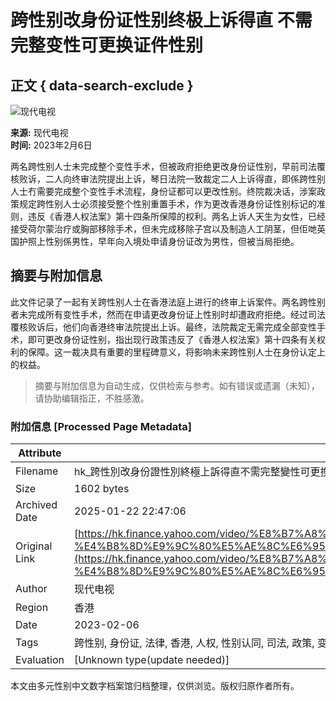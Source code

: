 # 跨性别改身份证性别终极上诉得直 不需完整变性可更换证件性别

## 正文 { data-search-exclude }


![现代电视](https://s.yimg.com/ny/api/res/1.2/N8zJJQpEmPL6J.snd1_uEw--/YXBwaWQ9aGlnaGxhbmRlcjt3PTE4MjtoPTQ4O2NmPXdlYnA-/https://s.yimg.com/uu/api/res/1.2/yFIL7jlrYygMb9OLbb7JEA--~B/aD00NDt3PTE2NzthcHBpZD15dGFjaHlvbg--/http://l.yimg.com/os/publish-images/finance/2015-01-28/0002e780-a6d6-11e4-a466-bb88c757e601_d099e4e2-d505-45c3-b83d-660009c7b829_fintvlogo_updated-1-.jpg)

**来源:** 现代电视  
**时间:** 2023年2月6日

两名跨性别人士未完成整个变性手术，但被政府拒绝更改身份证性别，早前司法覆核败诉，二人向终审法院提出上诉，琴日法院一致裁定二人上诉得直，即係跨性别人士冇需要完成整个变性手术流程，身份证都可以更改性别。终院裁决话，涉案政策规定跨性别人士必须接受整个性别重置手术，作为更改香港身份证性别标记的准则，违反《香港人权法案》第十四条所保障的权利。两名上诉人天生为女性，已经接受荷尔蒙治疗或胸部移除手术，但未完成移除子宫以及制造人工阴茎，但佢哋英国护照上性别係男性，早年向入境处申请身份证改为男性，但被当局拒绝。
<!-- tcd_original_link https://hk.finance.yahoo.com/video/%E8%B7%A8%E6%80%A7%E5%88%A5%E6%94%B9%E8%BA%AB%E4%BB%BD%E8%AD%89%E6%80%A7%E5%88%A5%E7%B5%82%E6%A5%B5%E4%B8%8A%E8%A8%B4%E5%BE%97%E7%9B%B4-%E4%B8%8D%E9%9C%80%E5%AE%8C%E6%95%B4%E8%AE%8A%E6%80%A7%E5%8F%AF%E6%9B%B4%E6%8F%9B%E8%AD%89%E4%BB%B6%E6%80%A7%E5%88%A5-040600909.html -->


## 摘要与附加信息

<!-- tcd_abstract -->
此文件记录了一起有关跨性别人士在香港法庭上进行的终审上诉案件。两名跨性别者未完成所有变性手术，然而在申请更改身份证上性别时却遭政府拒绝。经过司法覆核败诉后，他们向香港终审法院提出上诉。最终，法院裁定无需完成全部变性手术，即可更改身份证性别，指出现行政策违反了《香港人权法案》第十四条有关权利的保障。这一裁决具有重要的里程碑意义，将影响未来跨性别人士在身份认定上的权益。
<!-- tcd_abstract_end -->

> 摘要与附加信息为自动生成，仅供检索与参考。如有错误或遗漏（未知），请协助编辑指正，不胜感激。

### 附加信息 [Processed Page Metadata]

| Attribute       | Value                                  |
|-----------------|----------------------------------------|
| Filename        | hk_跨性別改身份證性別終極上訴得直不需完整變性可更換證件性別.md                             |
| Size            | 1602 bytes                           |
| Archived Date   | 2025-01-22 22:47:06                             |
| Original Link   | [https://hk.finance.yahoo.com/video/%E8%B7%A8%E6%80%A7%E5%88%A5%E6%94%B9%E8%BA%AB%E4%BB%BD%E8%AD%89%E6%80%A7%E5%88%A5%E7%B5%82%E6%A5%B5%E4%B8%8A%E8%A8%B4%E5%BE%97%E7%9B%B4-%E4%B8%8D%E9%9C%80%E5%AE%8C%E6%95%B4%E8%AE%8A%E6%80%A7%E5%8F%AF%E6%9B%B4%E6%8F%9B%E8%AD%89%E4%BB%B6%E6%80%A7%E5%88%A5-040600909.html](https://hk.finance.yahoo.com/video/%E8%B7%A8%E6%80%A7%E5%88%A5%E6%94%B9%E8%BA%AB%E4%BB%BD%E8%AD%89%E6%80%A7%E5%88%A5%E7%B5%82%E6%A5%B5%E4%B8%8A%E8%A8%B4%E5%BE%97%E7%9B%B4-%E4%B8%8D%E9%9C%80%E5%AE%8C%E6%95%B4%E8%AE%8A%E6%80%A7%E5%8F%AF%E6%9B%B4%E6%8F%9B%E8%AD%89%E4%BB%B6%E6%80%A7%E5%88%A5-040600909.html)                       |
| Author          | 现代电视                               |
| Region          | 香港                               |
| Date            | 2023-02-06                                 |
| Tags            | 跨性别, 身份证, 法律, 香港, 人权, 性别认同, 司法, 政策, 变性手术, 社会权利                                 |
| Evaluation            | [Unknown type(update needed)]                                 |
<!-- tcd_table_end -->

本文由多元性别中文数字档案馆归档整理，仅供浏览。版权归原作者所有。
